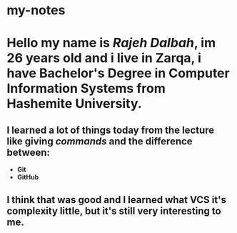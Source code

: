 # my-notes
# Hello my name is *Rajeh Dalbah*, im 26 years old and i live in **Zarqa**, i have Bachelor's Degree in Computer Information Systems from **Hashemite University**. 

## I learned a lot of things today from the lecture like giving *commands* and the difference between:
- **Git** 
- **GitHub**
## I think that was good and I learned what **VCS** it's complexity little, but it's still very interesting to me.